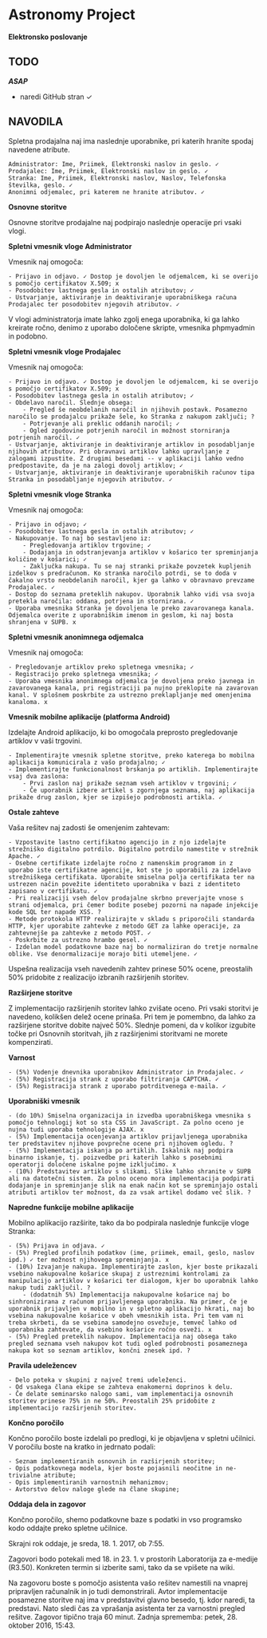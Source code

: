 # Astronomy Project
**Elektronsko poslovanje**

## TODO

***ASAP***
- naredi GitHub stran ✓

## NAVODILA

Spletna prodajalna naj ima naslednje uporabnike, pri katerih hranite spodaj navedene atribute.

    Administrator: Ime, Priimek, Elektronski naslov in geslo. ✓
    Prodajalec: Ime, Priimek, Elektronski naslov in geslo. ✓
    Stranka: Ime, Priimek, Elektronski naslov, Naslov, Telefonska številka, geslo. ✓
    Anonimni odjemalec, pri katerem ne hranite atributov. ✓

**Osnovne storitve**

Osnovne storitve prodajalne naj podpirajo naslednje operacije pri vsaki vlogi.

**Spletni vmesnik vloge Administrator**

Vmesnik naj omogoča:

    - Prijavo in odjavo. ✓ Dostop je dovoljen le odjemalcem, ki se overijo s pomočjo certifikatov X.509; x
    - Posodobitev lastnega gesla in ostalih atributov; ✓
    - Ustvarjanje, aktiviranje in deaktiviranje uporabniškega računa Prodajalec ter posodobitev njegovih atributov. ✓

V vlogi administratorja imate lahko zgolj enega uporabnika, ki ga lahko kreirate ročno, denimo z uporabo določene skripte, vmesnika phpmyadmin in podobno.

**Spletni vmesnik vloge Prodajalec**

Vmesnik naj omogoča:

    - Prijavo in odjavo. ✓ Dostop je dovoljen le odjemalcem, ki se overijo s pomočjo certifikatov X.509; x
    - Posodobitev lastnega gesla in ostalih atributov; ✓
    - Obdelavo naročil. Slednje obsega:
        - Pregled še neobdelanih naročil in njihovih postavk. Posamezno naročilo se prodajalcu prikaže šele, ko Stranka z nakupom zaključi; ?
        - Potrjevanje ali preklic oddanih naročil; ✓
        - Ogled zgodovine potrjenih naročil in možnost storniranja potrjenih naročil. ✓
    - Ustvarjanje, aktiviranje in deaktiviranje artiklov in posodabljanje njihovih atributov. Pri obravnavi artiklov lahko upravljanje z zalogami izpustite. Z drugimi besedami -- v aplikaciji lahko vedno predpostavite, da je na zalogi dovolj artiklov; ✓
    - Ustvarjanje, aktiviranje in deaktiviranje uporabniških računov tipa Stranka in posodabljanje njegovih atributov. ✓

**Spletni vmesnik vloge Stranka**

Vmesnik naj omogoča:

    - Prijavo in odjavo; ✓
    - Posodobitev lastnega gesla in ostalih atributov; ✓
    - Nakupovanje. To naj bo sestavljeno iz:
        - Pregledovanja artiklov trgovine; ✓
        - Dodajanja in odstranjevanja artiklov v košarico ter spreminjanja količine v košarici; ✓
        - Zaključka nakupa. Tu se naj stranki prikaže povzetek kupljenih izdelkov s predračunom. Ko stranka naročilo potrdi, se to doda v čakalno vrsto neobdelanih naročil, kjer ga lahko v obravnavo prevzame Prodajalec. ✓
    - Dostop do seznama preteklih nakupov. Uporabnik lahko vidi vsa svoja pretekla naročila: oddana, potrjena in stornirana. ✓
    - Uporaba vmesnika Stranka je dovoljena le preko zavarovanega kanala. Odjemalca overite z uporabniškim imenom in geslom, ki naj bosta shranjena v SUPB. x

**Spletni vmesnik anonimnega odjemalca**

Vmesnik naj omogoča:

    - Pregledovanje artiklov preko spletnega vmesnika; ✓
    - Registracijo preko spletnega vmesnika; ✓
    - Uporaba vmesnika anonimnega odjemalca je dovoljena preko javnega in zavarovanega kanala, pri registraciji pa nujno preklopite na zavarovan kanal. V splošnem poskrbite za ustrezno preklapljanje med omenjenima kanaloma. x

**Vmesnik mobilne aplikacije (platforma Android)**

Izdelajte Android aplikacijo, ki bo omogočala preprosto pregledovanje artiklov v vaši trgovini.

    - Implementirajte vmesnik spletne storitve, preko katerega bo mobilna aplikacija komunicirala z vašo prodajalno; ✓
    - Implementirajte funkcionalnost brskanja po artiklih. Implementirajte vsaj dva zaslona:
        - Prvi zaslon naj prikaže seznam vseh artiklov v trgovini; ✓
        - Če uporabnik izbere artikel s zgornjega seznama, naj aplikacija prikaže drug zaslon, kjer se izpišejo podrobnosti artikla. ✓

**Ostale zahteve**

Vaša rešitev naj zadosti še omenjenim zahtevam:

    - Vzpostavite lastno certifikatno agencijo in z njo izdelajte strežniško digitalno potrdilo. Digitalno potrdilo namestite v strežnik Apache. ✓
    - Osebne certifikate izdelajte ročno z namenskim programom in z uporabo iste certifikatne agencije, kot ste jo uporabili za izdelavo strežniškega certifikata. Uporabite smiselna polja certifikata ter na ustrezen način povežite identiteto uporabnika v bazi z identiteto zapisano v certifikatu. ✓
    - Pri realizaciji vseh delov prodajalne skrbno preverjajte vnose s strani odjemalca, pri čemer bodite posebej pozorni na napade injekcije kode SQL ter napade XSS. ?
    - Metode protokola HTTP realizirajte v skladu s priporočili standarda HTTP, kjer uporabite zahtevke z metodo GET za lahke operacije, za zahtevnejše pa zahtevke z metodo POST. ✓
    - Poskrbite za ustrezno hrambo gesel. ✓
    - Izdelan model podatkovne baze naj bo normaliziran do tretje normalne oblike. Vse denormalizacije morajo biti utemeljene. ✓

Uspešna realizacija vseh navedenih zahtev prinese 50% ocene, preostalih 50% pridobite z realizacijo izbranih razširjenih storitev.

**Razširjene storitve**

Z implementacijo razširjenih storitev lahko zvišate oceno. Pri vsaki storitvi je navedeno, kolikšen delež ocene prinaša. Pri tem je pomembno, da lahko za razširjene storitve dobite največ 50%. Slednje pomeni, da v kolikor izgubite točke pri Osnovnih storitvah, jih z razširjenimi storitvami ne morete kompenzirati.

**Varnost**

    - (5%) Vodenje dnevnika uporabnikov Administrator in Prodajalec. ✓
    - (5%) Registracija strank z uporabo filtriranja CAPTCHA. ✓
    - (5%) Registracija strank z uporabo potrditvenega e-maila. ✓

**Uporabniški vmesnik**

    - (do 10%) Smiselna organizacija in izvedba uporabniškega vmesnika s pomočjo tehnologij kot so sta CSS in JavaScript. Za polno oceno je nujna tudi uporaba tehnologije AJAX. x
    - (5%) Implementacija ocenjevanja artiklov prijavljenega uporabnika ter predstavitev njihove povprečne ocene pri njihovem ogledu. ?
    - (5%) Implementacija iskanja po artiklih. Iskalnik naj podpira binarno iskanje, tj. poizvedbe pri katerih lahko s posebnimi operatorji določene iskalne pojme izključimo. x
    - (10%) Predstavitev artiklov s slikami. Slike lahko shranite v SUPB ali na datotečni sistem. Za polno oceno mora implementacija podpirati dodajanje in spreminjanje slik na enak način kot se spreminjajo ostali atributi artiklov ter možnost, da za vsak artikel dodamo več slik. ?

**Napredne funkcije mobilne aplikacije**

Mobilno aplikacijo razširite, tako da bo podpirala naslednje funkcije vloge Stranka:

    - (5%) Prijava in odjava. ✓
    - (5%) Pregled profilnih podatkov (ime, priimek, email, geslo, naslov ipd.) ✓ ter možnost njihovega spreminjanja. x
    - (10%) Izvajanje nakupa. Implementirajte zaslon, kjer boste prikazali vsebino nakupovalne košarice skupaj z ustreznimi kontrolami za manipulacijo artiklov v košarici ter dialogom, kjer bo uporabnik lahko nakup tudi zaključil. ?
        - (dodatnih 5%) Implementacija nakupovalne košarice naj bo sinhronizirana z računom prijavljenega uporabnika. Na primer, če je uporabnik prijavljen v mobilno in v spletno aplikacijo hkrati, naj bo vsebina nakupovalne košarice v obeh vmesnikih ista. Pri tem vam ni treba skrbeti, da se vsebina samodejno osvežuje, temveč lahko od uporabnika zahtevate, da vsebino košarice ročno osveži. x
    - (5%) Pregled preteklih nakupov. Implementacija naj obsega tako pregled seznama vseh nakupov kot tudi ogled podrobnosti posameznega nakupa kot so seznam artiklov, končni znesek ipd. ?

**Pravila udeležencev**

    - Delo poteka v skupini z največ tremi udeleženci.
    - Od vsakega člana ekipe se zahteva enakomerni doprinos k delu.
    - Če delate seminarsko nalogo sami, vam implementacija osnovnih storitev prinese 75% in ne 50%. Preostalih 25% pridobite z implementacijo razširjenih storitev.

**Končno poročilo**

Končno poročilo boste izdelali po predlogi, ki je objavljena v spletni učilnici. V poročilu boste na kratko in jedrnato podali:

    - Seznam implementiranih osnovnih in razširjenih storitev;
    - Opis podatkovnega modela, kjer boste pojasnili neočitne in ne-trivialne atribute;
    - Opis implementiranih varnostnih mehanizmov;
    - Avtorstvo delov naloge glede na člane skupine;
    
**Oddaja dela in zagovor**

Končno poročilo, shemo podatkovne baze s podatki in vso programsko kodo oddajte preko spletne učilnice.

Skrajni rok oddaje, je sreda, 18. 1. 2017, ob 7:55.

Zagovori bodo potekali med 18. in 23. 1. v prostorih Laboratorija za e-medije (R3.50). Konkreten termin si izberite sami, tako da se vpišete na wiki.

Na zagovoru boste s pomočjo asistenta vašo rešitev namestili na vnaprej pripravljen računalnik in jo tudi demonstrirali.
Avtor implementacije posamezne storitve naj ima v predstavitvi glavno besedo, tj. kdor naredi, ta predstavi.
Nato sledi čas za vprašanja asistenta ter za varnostni pregled rešitve. Zagovor tipično traja 60 minut.
Zadnja sprememba: petek, 28. oktober 2016, 15:43.
